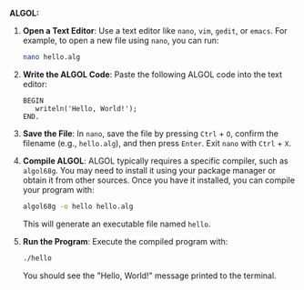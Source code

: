**ALGOL:**

1. **Open a Text Editor**: Use a text editor like `nano`, `vim`, `gedit`, or `emacs`. For example, to open a new file using `nano`, you can run:

   ```bash
   nano hello.alg
   ```

2. **Write the ALGOL Code**: Paste the following ALGOL code into the text editor:

   ```algol
   BEGIN
      writeln('Hello, World!');
   END.
   ```

3. **Save the File**: In `nano`, save the file by pressing `Ctrl` + `O`, confirm the filename (e.g., `hello.alg`), and then press `Enter`. Exit `nano` with `Ctrl` + `X`.

4. **Compile ALGOL**: ALGOL typically requires a specific compiler, such as `algol68g`. You may need to install it using your package manager or obtain it from other sources. Once you have it installed, you can compile your program with:

   ```bash
   algol68g -o hello hello.alg
   ```

   This will generate an executable file named `hello`.

5. **Run the Program**: Execute the compiled program with:

   ```bash
   ./hello
   ```

   You should see the "Hello, World!" message printed to the terminal.
